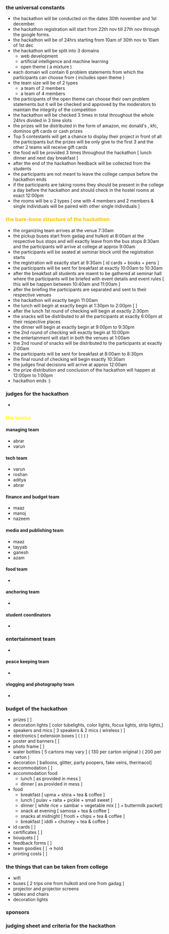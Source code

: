 ### the universal constants
- the hackathon will be conducted on the dates 30th november and 1st december. 
- the hackathon registration will start from 22th nov till 27th nov through the google forms.
- the hackathon will be of 24hrs starting from 10am of 30th nov to 10am of 1st dec
- the hackathon will be split into 3 domains
     - web development
     - artificial intelligence and machine learning 
     - open theme ( a mixture )
- each domain will contain 6 problem statements from which the participants can choose from ( includes open theme )
- the team size will be of 2 types 
	- a team of 2 members 
	- a team of 4 members
- the participants of the open theme can choose their own problem statements but it will be checked and approved by the moderators to maintain the integrity of the competition 
- the hackathon will be checked 3 times in total throughout the whole 24hrs divided in 3 time slots
- the prizes will be distributed in the form of amazon, mc donald's , kfc, dominos gift cards or cash prizes
- Top 5 contestants will get a chance to display their project in front of all the participants but the prizes will be only give to the first 3 and the other 2 teams will receive gift cards
- the food will be provided 3 times throughout the hackathon [ lunch dinner and next day breakfast ] 
- after the end of the hackathon feedback will be collected from the students
- the participants are not meant to leave the college campus before the hackathon ends
- if the participants are taking rooms they should be present in the college a day before the hackathon and should check in the hostel rooms at exact 12:00pm
- the rooms will be o 2 types [ one with 4 members and 2 members & single individuals will be paired with other single individuals ]
### <font color="#ffc000">the bare-bone structure of the hackathon</font>
-  the organizing team arrives at the venue 7:30am
- the pickup buses start from gadag and hulkoti at 8:00am at the respective bus stops and will exactly leave from the bus stops 8:30am and the participants will arrive at college at approx 9:00am
- the participants will be seated at seminar block until the registration starts
- the registration will exactly start at 9:30am [  id cards + books + pens ]
- the participants will be sent for breakfast at exactly 10:00am to 10:30am
- after the breakfast all students are maent to be gathered at seminar hall where the participants will be briefed with event details and event rules [ this will be happen between 10:40am and 11:00am ]
- after the briefing the participants are separated and sent to their respective venues
- the hackathon will exactly begin 11:00am 
- the lunch will begin at exactly begin at 1:30pm to 2:00pm [  ]
- after the lunch 1st round of checking will begin at exactly 2:30pm 
- the snacks will be distributed to all the participants at exactly 6:00pm at their respective places
- the dinner will begin at exactly begin at 9:00pm to 9:30pm
- the 2nd round of checking will exactly begin at 10:00pm
- the entertainment will start in both the venues at 1:00am
- the 2nd round of snacks will be distributed to the participants at exactly 2:00am 
- the participants will be sent for breakfast at 8:00am to 8:30pm
- the final round of checking will begin exactly 10:30am 
- the judges final decisions will arrive at approx 12:00am
- the prize distribution and conclusion of the hackathon will happen at 12:00pm to 1:00pm
- hackathon ends :)

### judges for the hackathon

-  
### <font color="#ffff00">the teams</font>

#### managing team
- abrar
- varun
#### tech team
- varun
- roshan
- aditya
- abrar
#### finance and budget team
- maaz 
- manoj
- nazeem
#### media and publishing team
- maaz
- tayyab
- ganesh
- azam
#### food team
- 
#### anchoring team 
- 
#### student coordinators
- 
### entertainment team
- 
#### peace keeping team
- 
#### vlogging and photography team
- 

### budget of the hackathon
- prizes [  ]
- decoration lights [ color tubelights, color lights, focus lights, strip lights,]
- speakers and mics [ 3 speakers & 2 mics ( wireless ) ]
- electronics [ extension boxes ] (  ) (  )
- poster and banners [  ]
- photo frame [  ]
- water bottles [ 5 cartons may vary ] ( 130 per carton original ) ( 200 per carton )
- decoration [ balloons, glitter, party poopers, fake veins, thermacol]
- accommodation [  ]
- accommodation food 
	- lunch [ as provided in mess ]
	- dinner [ as provided in mess ]
- food 
	- breakfast [ upma + shira + tea & coffee ]
	- lunch [ pulav + raita + pickle + small sweet ]
	- dinner [ white rice + sambar + vegetable mix [  ] + buttermilk packet]
	- snack at evening [ samosa + tea & coffee ]
	- snacks at midnight [ frooti + chips + tea & coffee ]
	- breakfast [ iddli + chutney + tea & coffee ]
- id cards [  ]
- certificates [  ]
- bouquets [  ]
- feedback forms [  ]
- team goodies [  ] -> hold
- printing costs [  ]

### the things that can be taken from college
- wifi 
- buses [  2 trips one from hulkoti and one from gadag ]
- projector and projector screens
- tables and chairs 
- decoration lights

### sponsors


### judging sheet and criteria for the hackathon